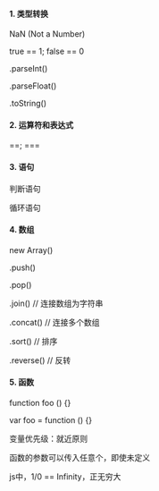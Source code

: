 #### 1. 类型转换

NaN (Not a Number)

true == 1; false == 0

.parseInt()

.parseFloat()

.toString()

#### 2. 运算符和表达式

==; ===

#### 3. 语句

判断语句

循环语句

#### 4. 数组

new Array()

.push()

.pop()

.join()  // 连接数组为字符串

.concat()  // 连接多个数组

.sort() // 排序

.reverse()  // 反转

#### 5. 函数

function foo () {}

var foo = function () {}

变量优先级：就近原则

函数的参数可以传入任意个，即使未定义

js中，1/0 == Infinity，正无穷大
